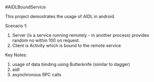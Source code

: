 #AIDLBoundService


This project demostrates the usage of AIDL in android.


Scenario 1:
1) Server (is a service running remotely - in another process) provides random no within 100 on request.
2) Client is Activity which is bound to the remote service

Key Notes:
1) usage of data binding using Butterknife (similar to dagger)
2) aidl
3) asynchronous RPC calls

